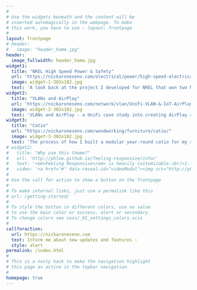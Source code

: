 ```yaml
---
#
# Use the widgets beneath and the content will be
# inserted automagically in the webpage. To make
# this work, you have to use › layout: frontpage
#
layout: frontpage
# header: 
#   image: "header_home.jpg"
header:
  image_fullwidth: header_home.jpg
widget1:
  title: "NREL High Speed Power & Safety"
  url: 'https://nickaroneseno.com/electrical/power/high-speed-electrical-analysis/'
  image: widget-1-302x182.jpg
  text: 'A look back at the project I developed for NREL that won two NI Engineering Impact awards.'
widget2:
  title: "VLANs and AirPlay"
  url: 'https://nickaroneseno.com/network/vlan/UniFi-VLAN-&-IoT-AirPlay/'
  image: widget-2-302x182.jpg
  text: 'VLANs and AirPlay - a UniFi case study into creating AirPlay and multicast support while maintaining segmented networks and security.'
widget3:
  title: "Catio"
  url: "https://nickaroneseno.com/woodworking/furniture/catio/"
  image: widget-3-302x182.jpg
  text: 'The process of how I built a modular year-round catio for my spoiled feline.'
# widget2:
#   title: "Why use this theme?"
#   url: 'http://phlow.github.io/feeling-responsive/info/'
#   text: '<em>Feeling Responsive</em> is heavily customizable.<br/>1. Language-Support :)<br/>2. Optimized for speed and it&#39;s responsive.<br/>3. Built on <a href="http://foundation.zurb.com/">Foundation Framework</a>.<br/>4. Seven different Headers.<br/>5. Customizable navigation, footer,...'
#   video: '<a href="#" data-reveal-id="videoModal"><img src="http://phlow.github.io/feeling-responsive/images/start-video-feeling-responsive-302x182.jpg" width="302" height="182" alt=""/></a>'
#
# Use the call for action to show a button on the frontpage
#
# To make internal links, just use a permalink like this
# url: /getting-started/
#
# To style the button in different colors, use no value
# to use the main color or success, alert or secondary.
# To change colors see sass/_01_settings_colors.scss
#
callforaction:
  url: https://nickaroneseno.com
  text: Inform me about new updates and features ›
  style: alert
permalink: /index.html
#
# This is a nasty hack to make the navigation highlight
# this page as active in the topbar navigation
#
homepage: true
---
```


<!-- <div id="videoModal" class="reveal-modal large" data-reveal="">
  <div class="flex-video widescreen vimeo" style="display: block;">
    <iframe width="1280" height="720" src="https://www.youtube.com/embed/3b5zCFSmVvU" frameborder="0" allowfullscreen></iframe>
  </div>
  <a class="close-reveal-modal">&#215;</a>
</div> -->
